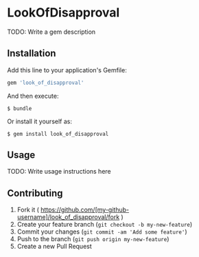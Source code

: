 # LookOfDisapproval

TODO: Write a gem description

## Installation

Add this line to your application's Gemfile:

```ruby
gem 'look_of_disapproval'
```

And then execute:

    $ bundle

Or install it yourself as:

    $ gem install look_of_disapproval

## Usage

TODO: Write usage instructions here

## Contributing

1. Fork it ( https://github.com/[my-github-username]/look_of_disapproval/fork )
2. Create your feature branch (`git checkout -b my-new-feature`)
3. Commit your changes (`git commit -am 'Add some feature'`)
4. Push to the branch (`git push origin my-new-feature`)
5. Create a new Pull Request

